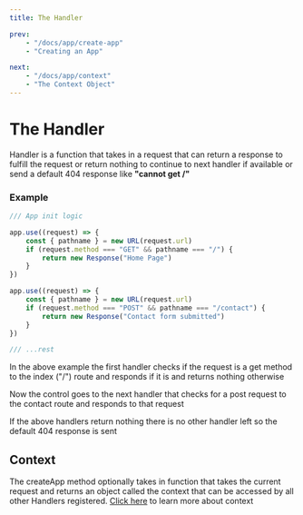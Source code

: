 ```yaml
---
title: The Handler

prev:
    - "/docs/app/create-app"
    - "Creating an App"

next:
    - "/docs/app/context"
    - "The Context Object"
---
```


# The Handler

Handler is a function that takes in a request that can return a response
to fulfill the request or return nothing to continue to next handler if available
or send a default 404 response like **"cannot get /"**

### Example

```ts
/// App init logic

app.use((request) => {
    const { pathname } = new URL(request.url)
    if (request.method === "GET" && pathname === "/") {
        return new Response("Home Page")
    }
})

app.use((request) => {
    const { pathname } = new URL(request.url)
    if (request.method === "POST" && pathname === "/contact") {
        return new Response("Contact form submitted")
    }
})

/// ...rest
```

In the above example the first handler checks if the request 
is a get method to the index ("/") route and responds if it is
and returns nothing otherwise

Now the control goes to the next handler that checks for a
post request to the contact route and responds to that request

If the above handlers return nothing there is no other handler left
so the default 404 response is sent

## Context

The createApp method optionally takes in function that takes the current request and
returns an object called the context that can be accessed by all other Handlers
registered. [Click here](/docs/app/context) to learn more about context

